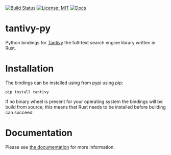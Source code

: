 [![Build Status](https://travis-ci.org/quickwit-inc/tantivy-py.svg?branch=master)](https://travis-ci.org/quickwit-inc/tantivy-py)
[![License: MIT](https://img.shields.io/badge/License-MIT-yellow.svg)](https://opensource.org/licenses/MIT)
[![Docs](https://readthedocs.org/projects/tantivy-py/badge/?version=latest&style=flat-default)](https://tantivy-py.readthedocs.io/en/latest/)

tantivy-py
==========

Python bindings for [Tantivy](https://github.com/quickwit-oss/tantivy) the full-text search engine library written in Rust.

# Installation

The bindings can be installed using from pypi using pip:

    pip install tantivy

If no binary wheel is present for your operating system the bindings will be
build from source, this means that Rust needs to be installed before building
can succeed.

# Documentation

Please see [the documentation](https://tantivy-py.readthedocs.io/en/latest/) for more information.
